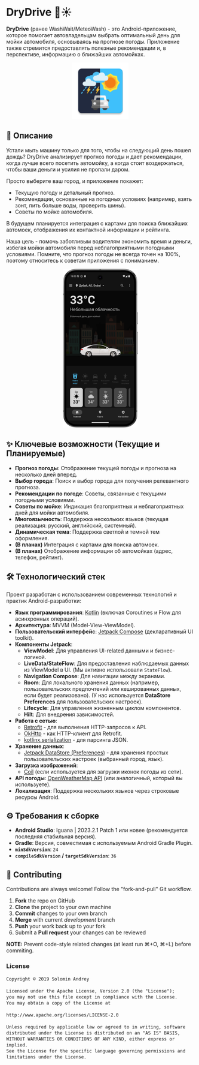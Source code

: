 # DryDrive 🚗☀️

**DryDrive** (ранее WashWait/MeteoWash) - это Android-приложение, которое помогает автовладельцам выбрать оптимальный день для мойки автомобиля, основываясь на прогнозе погоды. Приложение также стремится предоставлять полезные рекомендации и, в перспективе, информацию о ближайших автомойках.

<p align="center">
  <img src="https://github.com/solandmedotru/DryDriveApp/blob/main/app/src/main/res/mipmap-xxxhdpi/ic_launcher.webp" alt="DryDrive App Icon" width="150"/>
</p>

## 🌟 Описание

Устали мыть машину только для того, чтобы на следующий день пошел дождь? DryDrive анализирует прогноз погоды и дает рекомендации, когда лучше всего посетить автомойку, а когда стоит воздержаться, чтобы ваши деньги и усилия не пропали даром.

Просто выберите ваш город, и приложение покажет:
*   Текущую погоду и детальный прогноз.
*   Рекомендации, основанные на погодных условиях (например, взять зонт, пить больше воды, проверить шины).
*   Советы по мойке автомобиля.

В будущем планируется интеграция с картами для поиска ближайших автомоек, отображения их контактной информации и рейтинга.

Наша цель - помочь заботливым водителям экономить время и деньги, избегая мойки автомобиля перед неблагоприятными погодными условиями. Помните, что прогноз погоды не всегда точен на 100%, поэтому относитесь к советам приложения с пониманием.

<p align="center">
 <img src="https://github.com/solandmedotru/DryDriveApp/blob/main/Screenshot_20250916_180411.png" alt="Screenshot 1" width="200"/> 
</p>


## ✨ Ключевые возможности (Текущие и Планируемые)

*   **Прогноз погоды**: Отображение текущей погоды и прогноза на несколько дней вперед.
*   **Выбор города**: Поиск и выбор города для получения релевантного прогноза.
*   **Рекомендации по погоде**: Советы, связанные с текущими погодными условиями.
*   **Советы по мойке**: Индикация благоприятных и неблагоприятных дней для мойки автомобиля.
*   **Многоязычность**: Поддержка нескольких языков (текущая реализация: русский, английский, системный).
*   **Динамическая тема**: Поддержка светлой и темной тем оформления.
*   **(В планах)** Интеграция с картами для поиска автомоек.
*   **(В планах)** Отображение информации об автомойках (адрес, телефон, рейтинг).

## 🛠️ Технологический стек

Проект разработан с использованием современных технологий и практик Android-разработки:

*   **Язык программирования**: [Kotlin](https://kotlinlang.org/) (включая Coroutines и Flow для асинхронных операций).
*   **Архитектура**: MVVM (Model-View-ViewModel).
*   **Пользовательский интерфейс**: [Jetpack Compose](https://developer.android.com/jetpack/compose) (декларативный UI toolkit).
*   **Компоненты Jetpack**:
    *   **ViewModel**: Для управления UI-related данными и бизнес-логикой.
    *   **LiveData/StateFlow**: Для предоставления наблюдаемых данных из ViewModel в UI. (Мы активно использовали `StateFlow`).
    *   **Navigation Compose**: Для навигации между экранами.
    *   **Room**: Для локального хранения данных (например, пользовательских предпочтений или кешированных данных, если будет реализовано). (У нас используется **DataStore Preferences** для пользовательских настроек).
    *   **Lifecycle**: Для управления жизненным циклом компонентов.
    *   **Hilt**: Для внедрения зависимостей.
*   **Работа с сетью**:
    *   [Retrofit](https://square.github.io/retrofit/) - для выполнения HTTP-запросов к API.
    *   [OkHttp](https://square.github.io/okhttp/) - как HTTP-клиент для Retrofit.
    *   [kotlinx.serialization](https://github.com/Kotlin/kotlinx.serialization) - для парсинга JSON.
*   **Хранение данных**:
    *   [Jetpack DataStore (Preferences)](https://developer.android.com/topic/libraries/architecture/datastore) - для хранения простых пользовательских настроек (выбранный город, язык).
*   **Загрузка изображений**:
    *   [Coil](https://coil-kt.github.io/coil/) (если используется для загрузки иконок погоды из сети).
*   **API погоды**: [OpenWeatherMap API](https://openweathermap.org/api) (или аналогичный, который вы используете).
*   **Локализация**: Поддержка нескольких языков через строковые ресурсы Android.

## ⚙️ Требования к сборке

*   **Android Studio**: Iguana | 2023.2.1 Patch 1 или новее (рекомендуется последняя стабильная версия).
*   **Gradle**: Версия, совместимая с используемым Android Gradle Plugin.
*   **`minSdkVersion`**: `24`
*   **`compileSdkVersion` / `targetSdkVersion`**: `36`

## 🚀 Contributing

Contributions are always welcome!
Follow the "fork-and-pull" Git workflow.

1. **Fork** the repo on GitHub
2. **Clone** the project to your own machine
3. **Commit** changes to your own branch
4. **Merge** with current *development* branch
5. **Push** your work back up to your fork
6. Submit a **Pull request** your changes can be reviewed

**NOTE:**
Prevent code-style related changes (at least run ⌘+O, ⌘+L) before commiting.

### License

	Copyright © 2019 Solomin Andrey

	Licensed under the Apache License, Version 2.0 (the "License");
	you may not use this file except in compliance with the License.
	You may obtain a copy of the License at

	http://www.apache.org/licenses/LICENSE-2.0

	Unless required by applicable law or agreed to in writing, software
	distributed under the License is distributed on an "AS IS" BASIS,
	WITHOUT WARRANTIES OR CONDITIONS OF ANY KIND, either express or
	implied.
	See the License for the specific language governing permissions and
	limitations under the License.